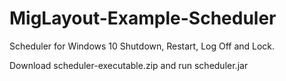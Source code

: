# MigLayout-Example-Scheduler

Scheduler for Windows 10 Shutdown, Restart, Log Off and Lock.

Download scheduler-executable.zip and run scheduler.jar
